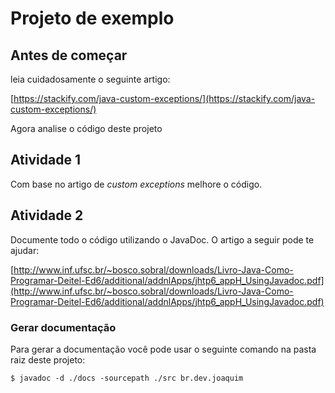 # Projeto de exemplo

## Antes de começar

leia cuidadosamente o seguinte artigo:

[https://stackify.com/java-custom-exceptions/](https://stackify.com/java-custom-exceptions/)

Agora analise o código deste projeto

## Atividade 1

Com base no artigo de *custom exceptions* melhore o código.

## Atividade 2

Documente todo o código utilizando o JavaDoc. O artigo a seguir pode te ajudar:

[http://www.inf.ufsc.br/~bosco.sobral/downloads/Livro-Java-Como-Programar-Deitel-Ed6/additional/addnlApps/jhtp6_appH_UsingJavadoc.pdf](http://www.inf.ufsc.br/~bosco.sobral/downloads/Livro-Java-Como-Programar-Deitel-Ed6/additional/addnlApps/jhtp6_appH_UsingJavadoc.pdf)

### Gerar documentação

Para gerar a documentação você pode usar o seguinte comando na pasta raiz deste projeto:

```$ javadoc -d ./docs -sourcepath ./src br.dev.joaquim```
